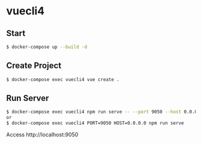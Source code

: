 # vuecli4

## Start
```bash
$ docker-compose up --build -d
```

## Create Project
```bash
$ docker-compose exec vuecli4 vue create .
```

## Run Server
```bash
$ docker-compose exec vuecli4 npm run serve -- --port 9050 --host 0.0.0.0
or
$ docker-compose exec vuecli4 PORT=9050 HOST=0.0.0.0 npm run serve
```
Access http://localhost:9050
